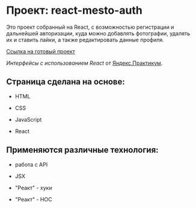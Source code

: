# Проект: react-mesto-auth

Это проект собранный на React, с возможностью регистрации и дальнейшей авторизации, куда можно добавлять фотографии, удалять их и ставить лайки, а также редактировать данные профиля.

[Ссылка на готовый проект](https://akim262000.github.io/react-mesto-auth/ "Я проект!")  

_Интерфейсы с использованием React_ от [Яндекс.Практикум](https://practicum.yandex.ru/).

## Cтраница сделана на основе:

- HTML

- CSS

- JavaScript

- React

## Применяются различные технология:

- работа с API

- JSX

- "Реакт" - хуки

- "Реакт" - HOC